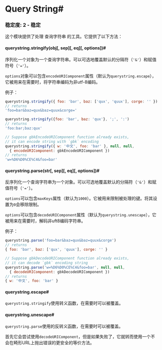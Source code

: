 # Query String#

### 稳定度: 2 - 稳定

这个模块提供了处理 查询字符串 的工具。它提供了以下方法：

#### querystring.stringify(obj[, sep][, eq][, options])#

序列化一个对象为一个查询字符串。可以可选地覆盖默认的分隔符（`'&'`）和赋值符号（`'='`）。

`options`对象可以包含`encodeURIComponent`属性（默认为`querystring.escape`），它被用来在需要时，将字符串编码为非utf-8编码。

例子：

```js
querystring.stringify({ foo: 'bar', baz: ['qux', 'quux'], corge: '' })
// returns
'foo=bar&baz=qux&baz=quux&corge='

querystring.stringify({foo: 'bar', baz: 'qux'}, ';', ':')
// returns
'foo:bar;baz:qux'

// Suppose gbkEncodeURIComponent function already exists,
// it can encode string with `gbk` encoding
querystring.stringify({ w: '中文', foo: 'bar' }, null, null,
  { encodeURIComponent: gbkEncodeURIComponent })
// returns
'w=%D6%D0%CE%C4&foo=bar'
```

#### querystring.parse(str[, sep][, eq][, options])#

反序列化一个查询字符串为一个对象。可以可选地覆盖默认的分隔符（`'&'`）和赋值符号（`'='`）。

`options`可以包含`maxKeys`属性（默认为`1000`）。它被用来限制被处理的键。将其设置为`0`会移除限制。

`options`可以包含`decodeURIComponent`属性（默认为`querystring.unescape`），它被用来在需要时，解码非uft8编码字符串。

例子：

```js
querystring.parse('foo=bar&baz=qux&baz=quux&corge')
// returns
{ foo: 'bar', baz: ['qux', 'quux'], corge: '' }

// Suppose gbkDecodeURIComponent function already exists,
// it can decode `gbk` encoding string
querystring.parse('w=%D6%D0%CE%C4&foo=bar', null, null,
  { decodeURIComponent: gbkDecodeURIComponent })
// returns
{ w: '中文', foo: 'bar' }
```

#### querystring.escape#

`querystring.stringify`使用转义函数，在需要时可以被覆盖。

#### querystring.unescape#

`querystring.parse`使用的反转义函数，在需要时可以被覆盖。

首先它会尝试使用`decodeURIComponent`，但是如果失败了，它就转而使用一个不会在畸形URL上抛出错误的更安全的等价方法。